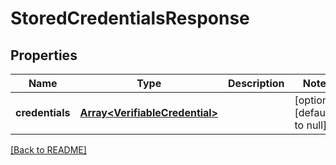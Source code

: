 # StoredCredentialsResponse

## Properties

| Name            | Type                                | Description | Notes                        |
| --------------- | ----------------------------------- | ----------- | ---------------------------- |
| **credentials** | [**Array\<VerifiableCredential>**](VerifiableCredential.md) |             | [optional] [default to null] |

[[Back to README]](/README.md)